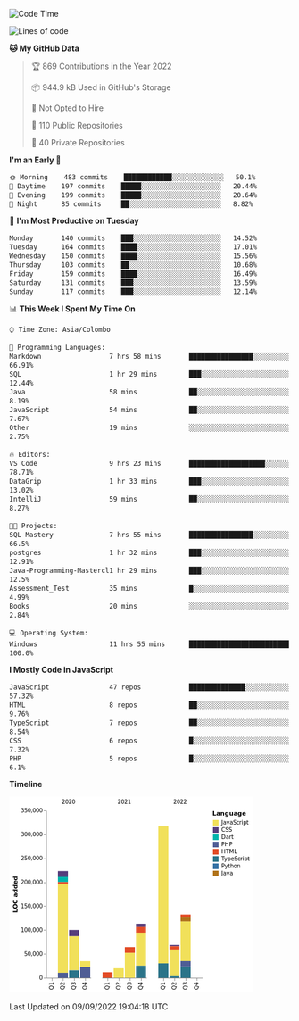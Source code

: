 
<!--START_SECTION:waka-->
![Code Time](http://img.shields.io/badge/Code%20Time-658%20hrs%201%20min-blue)

![Lines of code](https://img.shields.io/badge/From%20Hello%20World%20I%27ve%20Written-1%20Million%20lines%20of%20code-blue)

**🐱 My GitHub Data** 

> 🏆 869 Contributions in the Year 2022
 > 
> 📦 944.9 kB Used in GitHub's Storage 
 > 
> 🚫 Not Opted to Hire
 > 
> 📜 110 Public Repositories 
 > 
> 🔑 40 Private Repositories  
 > 
**I'm an Early 🐤** 

```text
🌞 Morning    483 commits    ████████████░░░░░░░░░░░░░   50.1% 
🌆 Daytime    197 commits    █████░░░░░░░░░░░░░░░░░░░░   20.44% 
🌃 Evening    199 commits    █████░░░░░░░░░░░░░░░░░░░░   20.64% 
🌙 Night      85 commits     ██░░░░░░░░░░░░░░░░░░░░░░░   8.82%

```
📅 **I'm Most Productive on Tuesday** 

```text
Monday       140 commits    ███░░░░░░░░░░░░░░░░░░░░░░   14.52% 
Tuesday      164 commits    ████░░░░░░░░░░░░░░░░░░░░░   17.01% 
Wednesday    150 commits    ████░░░░░░░░░░░░░░░░░░░░░   15.56% 
Thursday     103 commits    ██░░░░░░░░░░░░░░░░░░░░░░░   10.68% 
Friday       159 commits    ████░░░░░░░░░░░░░░░░░░░░░   16.49% 
Saturday     131 commits    ███░░░░░░░░░░░░░░░░░░░░░░   13.59% 
Sunday       117 commits    ███░░░░░░░░░░░░░░░░░░░░░░   12.14%

```


📊 **This Week I Spent My Time On** 

```text
⌚︎ Time Zone: Asia/Colombo

💬 Programming Languages: 
Markdown                 7 hrs 58 mins       ████████████████░░░░░░░░░   66.91% 
SQL                      1 hr 29 mins        ███░░░░░░░░░░░░░░░░░░░░░░   12.44% 
Java                     58 mins             ██░░░░░░░░░░░░░░░░░░░░░░░   8.19% 
JavaScript               54 mins             ██░░░░░░░░░░░░░░░░░░░░░░░   7.67% 
Other                    19 mins             ░░░░░░░░░░░░░░░░░░░░░░░░░   2.75%

🔥 Editors: 
VS Code                  9 hrs 23 mins       ███████████████████░░░░░░   78.71% 
DataGrip                 1 hr 33 mins        ███░░░░░░░░░░░░░░░░░░░░░░   13.02% 
IntelliJ                 59 mins             ██░░░░░░░░░░░░░░░░░░░░░░░   8.27%

🐱‍💻 Projects: 
SQL Mastery              7 hrs 55 mins       ████████████████░░░░░░░░░   66.5% 
postgres                 1 hr 32 mins        ███░░░░░░░░░░░░░░░░░░░░░░   12.91% 
Java-Programming-Mastercl1 hr 29 mins        ███░░░░░░░░░░░░░░░░░░░░░░   12.5% 
Assessment_Test          35 mins             █░░░░░░░░░░░░░░░░░░░░░░░░   4.99% 
Books                    20 mins             ░░░░░░░░░░░░░░░░░░░░░░░░░   2.84%

💻 Operating System: 
Windows                  11 hrs 55 mins      █████████████████████████   100.0%

```

**I Mostly Code in JavaScript** 

```text
JavaScript               47 repos            ██████████████░░░░░░░░░░░   57.32% 
HTML                     8 repos             ██░░░░░░░░░░░░░░░░░░░░░░░   9.76% 
TypeScript               7 repos             ██░░░░░░░░░░░░░░░░░░░░░░░   8.54% 
CSS                      6 repos             █░░░░░░░░░░░░░░░░░░░░░░░░   7.32% 
PHP                      5 repos             █░░░░░░░░░░░░░░░░░░░░░░░░   6.1%

```


**Timeline**

![Chart not found](https://raw.githubusercontent.com/ccweerasinghe1994/ccweerasinghe1994/master/charts/bar_graph.png) 


 Last Updated on 09/09/2022 19:04:18 UTC
<!--END_SECTION:waka-->
